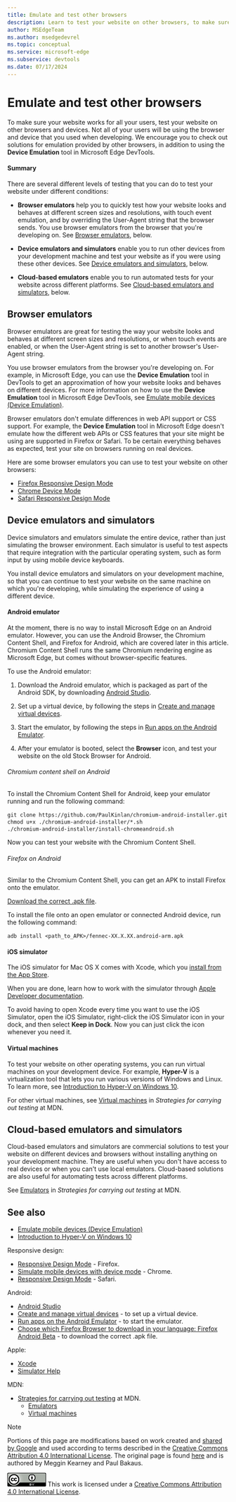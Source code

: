 ```yaml
---
title: Emulate and test other browsers
description: Learn to test your website on other browsers, to make sure your website works well for all users.
author: MSEdgeTeam
ms.author: msedgedevrel
ms.topic: conceptual
ms.service: microsoft-edge
ms.subservice: devtools
ms.date: 07/17/2024
---
```

<!-- Copyright Meggin Kearney and Paul Bakaus

   Licensed under the Apache License, Version 2.0 (the "License");
   you may not use this file except in compliance with the License.
   You may obtain a copy of the License at

       https://www.apache.org/licenses/LICENSE-2.0

   Unless required by applicable law or agreed to in writing, software
   distributed under the License is distributed on an "AS IS" BASIS,
   WITHOUT WARRANTIES OR CONDITIONS OF ANY KIND, either express or implied.
   See the License for the specific language governing permissions and
   limitations under the License.  -->
# Emulate and test other browsers

To make sure your website works for all your users, test your website on other browsers and devices. Not all of your users will be using the browser and device that you used when developing. We encourage you to check out solutions for emulation provided by other browsers, in addition to using the **Device Emulation** tool in Microsoft Edge DevTools.


<!-- ------------------------------ -->
#### Summary

There are several different levels of testing that you can do to test your website under different conditions:

* **Browser emulators** help you to quickly test how your website looks and behaves at different screen sizes and resolutions, with touch event emulation, and by overriding the User-Agent string that the browser sends.  You use browser emulators from the browser that you're developing on.  See [Browser emulators](#browser-emulators), below.

* **Device emulators and simulators** enable you to run other devices from your development machine and test your website as if you were using these other devices.  See [Device emulators and simulators](#device-emulators-and-simulators), below.

* **Cloud-based emulators** enable you to run automated tests for your website across different platforms.  See [Cloud-based emulators and simulators](#cloud-based-emulators-and-simulators), below.


<!-- ====================================================================== -->
## Browser emulators

Browser emulators are great for testing the way your website looks and behaves at different screen sizes and resolutions, or when touch events are enabled, or when the User-Agent string is set to another browser's User-Agent string.

You use browser emulators from the browser you're developing on. For example, in Microsoft Edge, you can use the **Device Emulation** tool in DevTools to get an approximation of how your website looks and behaves on different devices.  For more information on how to use the **Device Emulation** tool in Microsoft Edge DevTools, see [Emulate mobile devices (Device Emulation)](./index.md).

Browser emulators don't emulate differences in web API support or CSS support.  For example, the **Device Emulation** tool in Microsoft Edge doesn't emulate how the different web APIs or CSS features that your site might be using are supported in Firefox or Safari.  To be certain everything behaves as expected, test your site on browsers running on real devices.

Here are some browser emulators you can use to test your website on other browsers:

* [Firefox Responsive Design Mode](https://firefox-source-docs.mozilla.org/devtools-user/responsive_design_mode/index.html)
* [Chrome Device Mode](https://developer.chrome.com/docs/devtools/device-mode)<!-- todo: developer.chrome.com ok? -->
* [Safari Responsive Design Mode](https://developer.apple.com/documentation/safari-developer-tools/responsive-design-mode)


<!-- ====================================================================== -->
## Device emulators and simulators

Device simulators and emulators simulate the entire device, rather than just simulating the browser environment.  Each simulator is useful to test aspects that require integration with the particular operating system, such as form input by using mobile device keyboards.

You install device emulators and simulators on your development machine, so that you can continue to test your website on the same machine on which you're developing, while simulating the experience of using a different device.


<!-- ------------------------------ -->
#### Android emulator

At the moment, there is no way to install Microsoft Edge on an Android emulator.  However, you can use the Android Browser, the Chromium Content Shell, and Firefox for Android, which are covered later in this article.  Chromium Content Shell runs the same Chromium rendering engine as Microsoft Edge, but comes without browser-specific features.

To use the Android emulator:

1. Download the Android emulator, which is packaged as part of the Android SDK, by downloading [Android Studio](https://developer.android.com/sdk/installing/studio.html).

1. Set up a virtual device, by following the steps in [Create and manage virtual devices](https://developer.android.com/tools/devices/managing-avds.html).

1. Start the emulator, by following the steps in [Run apps on the Android Emulator](https://developer.android.com/tools/devices/emulator.html).

1. After your emulator is booted, select the **Browser** icon, and test your website on the old Stock Browser for Android.


<!-- ---------- -->
###### Chromium content shell on Android

To install the Chromium Content Shell for Android, keep your emulator running and run the following command:

```console
git clone https://github.com/PaulKinlan/chromium-android-installer.git
chmod u+x ./chromium-android-installer/*.sh
./chromium-android-installer/install-chromeandroid.sh
```

Now you can test your website with the Chromium Content Shell.


<!-- ---------- -->
###### Firefox on Android

Similar to the Chromium Content Shell, you can get an APK to install Firefox onto the emulator.

[Download the correct .apk file](https://www.mozilla.org/firefox/all/#product-android-beta).

To install the file onto an open emulator or connected Android device, run the following command:

```console
adb install <path_to_APK>/fennec-XX.X.XX.android-arm.apk
```


<!-- ------------------------------ -->
#### iOS simulator

The iOS simulator for Mac OS X comes with Xcode, which you [install from the App Store](https://itunes.apple.com/app/xcode/id497799835).

When you are done, learn how to work with the simulator through [Apple Developer documentation](https://help.apple.com/simulator/mac/current).

To avoid having to open Xcode every time you want to use the iOS Simulator, open the iOS Simulator, right-click the iOS Simulator icon in your dock, and then select **Keep in Dock**.  Now you can just click the icon whenever you need it.


<!-- ------------------------------ -->
#### Virtual machines

To test your website on other operating systems, you can run virtual machines on your development device. For example, **Hyper-V** is a virtualization tool that lets you run various versions of Windows and Linux. To learn more, see [Introduction to Hyper-V on Windows 10](/virtualization/hyper-v-on-windows/about/).

For other virtual machines, see [Virtual machines](https://developer.mozilla.org/docs/Learn/Tools_and_testing/Cross_browser_testing/Testing_strategies#virtual_machines) in _Strategies for carrying out testing_ at MDN.


<!-- ====================================================================== -->
## Cloud-based emulators and simulators

Cloud-based emulators and simulators are commercial solutions to test your website on different devices and browsers without installing anything on your development machine.  They are useful when you don't have access to real devices or when you can't use local emulators. Cloud-based solutions are also useful for automating tests across different platforms.

See [Emulators](https://developer.mozilla.org/docs/Learn/Tools_and_testing/Cross_browser_testing/Testing_strategies#emulators) in _Strategies for carrying out testing_ at MDN.


<!-- ====================================================================== -->
## See also
<!-- all links that are in the article -->

* [Emulate mobile devices (Device Emulation)](./index.md)
* [Introduction to Hyper-V on Windows 10](/virtualization/hyper-v-on-windows/about/)

Responsive design:
* [Responsive Design Mode](https://firefox-source-docs.mozilla.org/devtools-user/responsive_design_mode/index.html) - Firefox.
* [Simulate mobile devices with device mode](https://developer.chrome.com/docs/devtools/device-mode) - Chrome.<!-- todo: developer.chrome.com ok? -->
* [Responsive Design Mode](https://developer.apple.com/documentation/safari-developer-tools/responsive-design-mode) - Safari.

Android:
* [Android Studio](https://developer.android.com/sdk/installing/studio.html)
* [Create and manage virtual devices](https://developer.android.com/tools/devices/managing-avds.html) - to set up a virtual device.
* [Run apps on the Android Emulator](https://developer.android.com/tools/devices/emulator.html) - to start the emulator.
* [Choose which Firefox Browser to download in your language: Firefox Android Beta](https://www.mozilla.org/firefox/all/#product-android-beta) - to download the correct .apk file.

Apple:
* [Xcode](https://itunes.apple.com/app/xcode/id497799835)
* [Simulator Help](https://help.apple.com/simulator/mac/current)

MDN:
* [Strategies for carrying out testing](https://developer.mozilla.org/docs/Learn/Tools_and_testing/Cross_browser_testing/Testing_strategies) at MDN.<!--present article doesn't have this non-anchor link-->
   * [Emulators](https://developer.mozilla.org/docs/Learn/Tools_and_testing/Cross_browser_testing/Testing_strategies#emulators)
   * [Virtual machines](https://developer.mozilla.org/docs/Learn/Tools_and_testing/Cross_browser_testing/Testing_strategies#virtual_machines)


<!-- ====================================================================== -->
> [!NOTE]
> Portions of this page are modifications based on work created and [shared by Google](https://developers.google.com/terms/site-policies) and used according to terms described in the [Creative Commons Attribution 4.0 International License](https://creativecommons.org/licenses/by/4.0).
> The original page is found [here](https://developer.chrome.com/docs/devtools/device-mode/testing-other-browsers/) and is authored by Meggin Kearney and Paul Bakaus.

[![Creative Commons License](../../media/cc-logo/88x31.png)](https://creativecommons.org/licenses/by/4.0)
This work is licensed under a [Creative Commons Attribution 4.0 International License](https://creativecommons.org/licenses/by/4.0).
